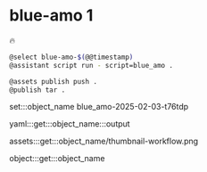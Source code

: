 # blue-amo 1

🔥

```bash
@select blue-amo-$(@@timestamp)
@assistant script run - script=blue_amo .

@assets publish push .
@publish tar .
```

set:::object_name blue_amo-2025-02-03-t76tdp

yaml:::get:::object_name:::output

assets:::get:::object_name/thumbnail-workflow.png

object:::get:::object_name